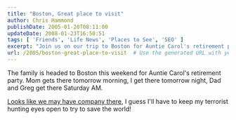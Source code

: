 ```yaml
---
title: "Boston, Great place to visit"
author: Chris Hammond
publishDate: 2005-01-20T08:11:00
updateDate: 2008-01-23T16:50:51
tags: [ 'Friends', 'Life News', 'Places to See', 'SEO' ]
excerpt: "Join us on our trip to Boston for Auntie Carol's retirement party! With the family arriving at different times, it's sure to be an exciting weekend adventure."
url: /2005/boston-great-place-to-visit  # Use the generated URL with year
---
```

<P>The family is headed to Boston this weekend for Auntie Carol's retirement party. Mom gets there tomorrow morning, I get there tomorrow night, Dad and Greg get there Saturday AM.</P> <P><A href="https://www.msnbc.msn.com/id/6844984/">Looks like we may have company there</A>, I guess I'll have to keep my terrorist hunting eyes open to try to save the world!</P>


